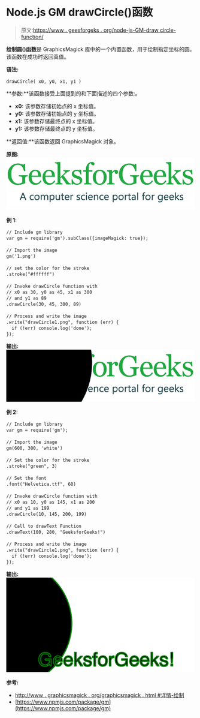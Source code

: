 # Node.js GM drawCircle()函数

> 原文:[https://www . geesforgeks . org/node-js-GM-draw circle-function/](https://www.geeksforgeeks.org/node-js-gm-drawcircle-function/)

**绘制圆()函数**是 GraphicsMagick 库中的一个内置函数，用于绘制指定坐标的圆。该函数在成功时返回真值。

**语法:**

```
drawCircle( x0, y0, x1, y1 )
```

**参数:**该函数接受上面提到的和下面描述的四个参数:。

*   **x0:** 该参数存储初始点的 x 坐标值。
*   **y0:** 该参数存储初始点的 y 坐标值。
*   **x1:** 该参数存储最终点的 x 坐标值。
*   **y1:** 该参数存储最终点的 y 坐标值。

**返回值:**该函数返回 GraphicsMagick 对象。

**原图:**
![](img/cc57d2786304222491542e08aad0db5b.png)

**例 1:**

```
// Include gm library
var gm = require('gm').subClass({imageMagick: true});

// Import the image
gm('1.png')

// set the color for the stroke
.stroke("#ffffff")

// Invoke drawCircle function with
// x0 as 30, y0 as 45, x1 as 300
// and y1 as 89
.drawCircle(30, 45, 300, 89)

// Process and write the image 
.write("drawCircle1.png", function (err) {
  if (!err) console.log('done');
});
```

**输出:**
![](img/aac0d05f77d4bb435c8b75e3f27b629c.png)

**例 2:**

```
// Include gm library
var gm = require('gm');

// Import the image
gm(600, 300, 'white')

// Set the color for the stroke
.stroke("green", 3)

// Set the font 
.font("Helvetica.ttf", 60)

// Invoke drawCircle function with
// x0 as 10, y0 as 145, x1 as 200
// and y1 as 199
.drawCircle(10, 145, 200, 199)

// Call to drawText Function
.drawText(100, 280, "GeeksforGeeks!")

// Process and write the image 
.write("drawCircle1.png", function (err) {
  if (!err) console.log('done');
});
```

**输出:**
![](img/121f8b176e238b5f9d9b3339facf0f78.png)

**参考:**

*   [http://www . graphicsmagick . org/graphicsmagick . html #详情-绘制](http://www.graphicsmagick.org/GraphicsMagick.html#details-draw)
*   [https://www.npmjs.com/package/gm](https://www.npmjs.com/package/gm)